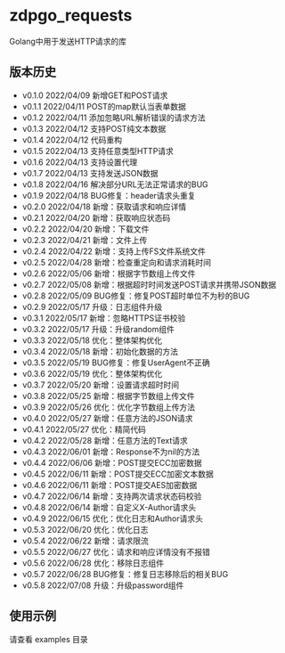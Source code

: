 # zdpgo_requests

Golang中用于发送HTTP请求的库

## 版本历史

- v0.1.0 2022/04/09 新增GET和POST请求
- v0.1.1 2022/04/11 POST的map默认当表单数据
- v0.1.2 2022/04/11 添加忽略URL解析错误的请求方法
- v0.1.3 2022/04/12 支持POST纯文本数据
- v0.1.4 2022/04/12 代码重构
- v0.1.5 2022/04/13 支持任意类型HTTP请求
- v0.1.6 2022/04/13 支持设置代理
- v0.1.7 2022/04/13 支持发送JSON数据
- v0.1.8 2022/04/16 解决部分URL无法正常请求的BUG
- v0.1.9 2022/04/18 BUG修复：header请求头重复
- v0.2.0 2022/04/18 新增：获取请求和响应详情
- v0.2.1 2022/04/20 新增：获取响应状态码
- v0.2.2 2022/04/20 新增：下载文件
- v0.2.3 2022/04/21 新增：文件上传
- v0.2.4 2022/04/22 新增：支持上传FS文件系统文件
- v0.2.5 2022/04/28 新增：检查重定向和请求消耗时间
- v0.2.6 2022/05/06 新增：根据字节数组上传文件
- v0.2.7 2022/05/08 新增：根据超时时间发送POST请求并携带JSON数据
- v0.2.8 2022/05/09 BUG修复：修复POST超时单位不为秒的BUG
- v0.2.9 2022/05/17 升级：日志组件升级
- v0.3.1 2022/05/17 新增：忽略HTTPS证书校验
- v0.3.2 2022/05/17 升级：升级random组件
- v0.3.3 2022/05/18 优化：整体架构优化
- v0.3.4 2022/05/18 新增：初始化数据的方法
- v0.3.5 2022/05/19 BUG修复：修复UserAgent不正确
- v0.3.6 2022/05/19 优化：整体架构优化
- v0.3.7 2022/05/20 新增：设置请求超时时间
- v0.3.8 2022/05/25 新增：根据字节数组上传文件
- v0.3.9 2022/05/26 优化：优化字节数组上传方法
- v0.4.0 2022/05/27 新增：任意方法的JSON请求
- v0.4.1 2022/05/27 优化：精简代码
- v0.4.2 2022/05/28 新增：任意方法的Text请求
- v0.4.3 2022/06/01 新增：Response不为nil的方法
- v0.4.4 2022/06/06 新增：POST提交ECC加密数据
- v0.4.5 2022/06/11 新增：POST提交ECC加密文本数据
- v0.4.6 2022/06/11 新增：POST提交AES加密数据
- v0.4.7 2022/06/14 新增：支持两次请求状态码校验
- v0.4.8 2022/06/14 新增：自定义X-Author请求头
- v0.4.9 2022/06/15 优化：优化日志和Author请求头
- v0.5.3 2022/06/20 优化：优化日志
- v0.5.4 2022/06/22 新增：请求限流
- v0.5.5 2022/06/27 优化：请求和响应详情没有不报错
- v0.5.6 2022/06/28 优化：移除日志组件
- v0.5.7 2022/06/28 BUG修复：修复日志移除后的相关BUG
- v0.5.8 2022/07/08 升级：升级password组件

## 使用示例

请查看 examples 目录